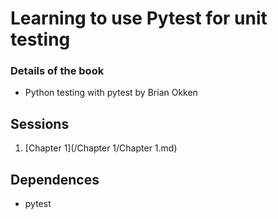 # Learning to use Pytest for unit testing

### Details of the book

* Python testing with pytest by Brian Okken

## Sessions

1. [Chapter 1](/Chapter 1/Chapter 1.md)

## Dependences

* pytest
